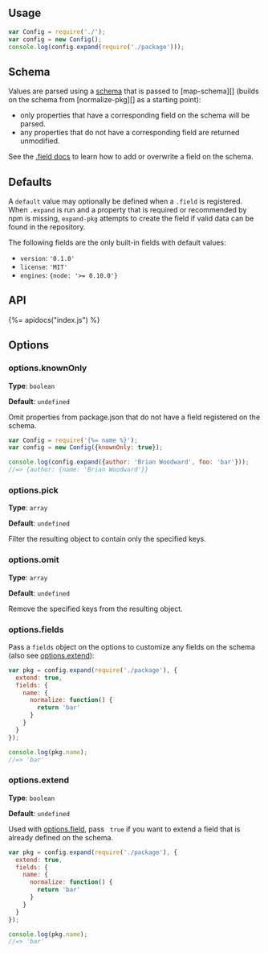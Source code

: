 ## Usage

```js
var Config = require('./');
var config = new Config();
console.log(config.expand(require('./package')));
```

## Schema

Values are parsed using a [schema](lib/schema.js) that is passed to [map-schema][] (builds on the schema from [normalize-pkg][] as a starting point):

- only properties that have a corresponding field on the schema will be parsed.
- any properties that do not have a corresponding field are returned unmodified.

See the [.field docs](#field) to learn how to add or overwrite a field on the schema.

## Defaults

A `default` value may optionally be defined when a `.field` is registered. When `.expand` is run and a property that is required or recommended by npm is missing, `expand-pkg` attempts to create the field if valid data can be found in the repository. 

The following fields are the only built-in fields with default values:

- `version`: `'0.1.0'`
- `license`: `'MIT'`
- `engines`: `{node: '>= 0.10.0'}`

## API
{%= apidocs("index.js") %}

## Options

### options.knownOnly

**Type**: `boolean`

**Default**: `undefined`

Omit properties from package.json that do not have a field registered on the schema.

```js
var Config = require('{%= name %}');
var config = new Config({knownOnly: true});

console.log(config.expand({author: 'Brian Woodward', foo: 'bar'}));
//=> {author: {name: 'Brian Woodward'}}
```

### options.pick

**Type**: `array`

**Default**: `undefined`

Filter the resulting object to contain only the specified keys.

### options.omit

**Type**: `array`

**Default**: `undefined`

Remove the specified keys from the resulting object.

### options.fields

Pass a `fields` object on the options to customize any fields on the schema (also see [options.extend](#options-extend)):

```js
var pkg = config.expand(require('./package'), {
  extend: true,
  fields: {
    name: {
      normalize: function() {
        return 'bar'
      }
    }
  }
});

console.log(pkg.name);
//=> 'bar'
```

### options.extend

**Type**: `boolean`

**Default**: `undefined`

Used with [options.field](#options-field), pass ` true` if you want to extend a field that is already defined on the schema.

```js
var pkg = config.expand(require('./package'), {
  extend: true,
  fields: {
    name: {
      normalize: function() {
        return 'bar'
      }
    }
  }
});

console.log(pkg.name);
//=> 'bar'
```
